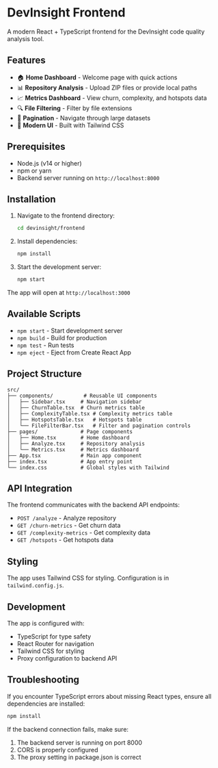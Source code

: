 # DevInsight Frontend

A modern React + TypeScript frontend for the DevInsight code quality analysis tool.

## Features

- 🏠 **Home Dashboard** - Welcome page with quick actions
- 📊 **Repository Analysis** - Upload ZIP files or provide local paths
- 📈 **Metrics Dashboard** - View churn, complexity, and hotspots data
- 🔍 **File Filtering** - Filter by file extensions
- 📄 **Pagination** - Navigate through large datasets
- 🎨 **Modern UI** - Built with Tailwind CSS

## Prerequisites

- Node.js (v14 or higher)
- npm or yarn
- Backend server running on `http://localhost:8000`

## Installation

1. Navigate to the frontend directory:
   ```bash
   cd devinsight/frontend
   ```

2. Install dependencies:
   ```bash
   npm install
   ```

3. Start the development server:
   ```bash
   npm start
   ```

The app will open at `http://localhost:3000`

## Available Scripts

- `npm start` - Start development server
- `npm build` - Build for production
- `npm test` - Run tests
- `npm eject` - Eject from Create React App

## Project Structure

```
src/
├── components/          # Reusable UI components
│   ├── Sidebar.tsx     # Navigation sidebar
│   ├── ChurnTable.tsx  # Churn metrics table
│   ├── ComplexityTable.tsx # Complexity metrics table
│   ├── HotspotsTable.tsx   # Hotspots table
│   └── FileFilterBar.tsx   # Filter and pagination controls
├── pages/              # Page components
│   ├── Home.tsx        # Home dashboard
│   ├── Analyze.tsx     # Repository analysis
│   └── Metrics.tsx     # Metrics dashboard
├── App.tsx             # Main app component
├── index.tsx           # App entry point
└── index.css           # Global styles with Tailwind
```

## API Integration

The frontend communicates with the backend API endpoints:

- `POST /analyze` - Analyze repository
- `GET /churn-metrics` - Get churn data
- `GET /complexity-metrics` - Get complexity data
- `GET /hotspots` - Get hotspots data

## Styling

The app uses Tailwind CSS for styling. Configuration is in `tailwind.config.js`.

## Development

The app is configured with:
- TypeScript for type safety
- React Router for navigation
- Tailwind CSS for styling
- Proxy configuration to backend API

## Troubleshooting

If you encounter TypeScript errors about missing React types, ensure all dependencies are installed:

```bash
npm install
```

If the backend connection fails, make sure:
1. The backend server is running on port 8000
2. CORS is properly configured
3. The proxy setting in package.json is correct 